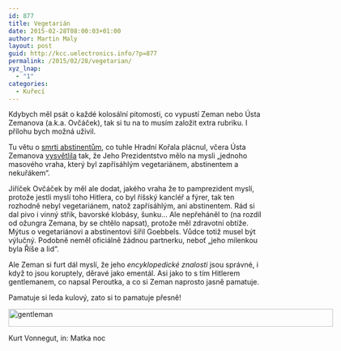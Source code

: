 ```yaml
---
id: 877
title: Vegetarián
date: 2015-02-28T08:00:03+01:00
author: Martin Maly
layout: post
guid: http://kcc.uelectronics.info/?p=877
permalink: /2015/02/28/vegetarian/
xyz_lnap:
  - "1"
categories:
  - Kuřecí
---
```

Kdybych měl psát o každé kolosální pitomosti, co vypustí Zeman nebo Ústa Zemanova (a.k.a. Ovčáček), tak si tu na to musím založit extra rubriku. I přílohu bych možná uživil.

Tu větu o [smrti abstinentům](http://kcc.uelectronics.info/2015/02/25/facepalm/ "Facepalm"), co tuhle Hradní Kořala plácnul, včera Ústa Zemanova [vysvětlila](http://zpravy.idnes.cz/slovy-smrt-abstinentum-a-vegetarianum-zeman-miril-na-hitlera-pt8-/domaci.aspx?c=A150227_114556_domaci_kop) tak, že Jeho Prezidentstvo mělo na mysli &#8222;jednoho masového vraha, který byl zapřísáhlým vegetariánem, abstinentem a nekuřákem&#8220;.

Jiříček Ovčáček by měl ale dodat, jakého vraha že to pamprezident myslí, protože jestli myslí toho Hitlera, co byl říšský kancléř a fýrer, tak ten rozhodně nebyl vegetariánem, natož zapřísáhlým, ani abstinentem. Rád si dal pivo i vinný střik, bavorské klobásy, šunku&#8230; Ale nepřeháněl to (na rozdíl od ožungra Zemana, by se chtělo napsat), protože měl zdravotní obtíže. Mýtus o vegetariánovi a abstinentovi šířil Goebbels. Vůdce totiž musel být výlučný. Podobně neměl oficiálně žádnou partnerku, neboť &#8222;jeho milenkou byla Říše a lid&#8220;.

Ale Zeman si furt dál myslí, že jeho _encyklopedické znalosti_ jsou správné, i když to jsou koruptely, děravé jako ementál. Asi jako to s tím Hitlerem gentlemanem, co napsal Peroutka, a co si Zeman naprosto jasně pamatuje.

Pamatuje si leda kulový, zato si to pamatuje přesně!

<div id="attachment_878" style="width: 651px" class="wp-caption aligncenter">
  <a href="http://kcc.uelectronics.info/wp-content/uploads/sites/8/2015/02/gentleman.jpg"><img aria-describedby="caption-attachment-878" loading="lazy" class="wp-image-878 size-full" src="http://kcc.uelectronics.info/wp-content/uploads/sites/8/2015/02/gentleman.jpg" alt="gentleman" width="641" height="35" srcset="https://kcc.uelectronics.info/wp-content/uploads/sites/8/2015/02/gentleman.jpg 641w, https://kcc.uelectronics.info/wp-content/uploads/sites/8/2015/02/gentleman-300x16.jpg 300w, https://kcc.uelectronics.info/wp-content/uploads/sites/8/2015/02/gentleman-624x34.jpg 624w" sizes="(max-width: 641px) 100vw, 641px" /></a>
  
  <p id="caption-attachment-878" class="wp-caption-text">
    Kurt Vonnegut, in: Matka noc
  </p>
</div>

&nbsp;